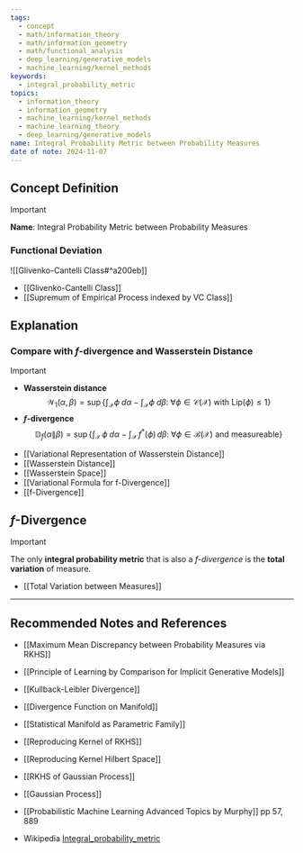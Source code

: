 ```yaml
---
tags:
  - concept
  - math/information_theory
  - math/information_geometry
  - math/functional_analysis
  - deep_learning/generative_models
  - machine_learning/kernel_methods
keywords:
  - integral_probability_metric
topics:
  - information_theory
  - information_geometry
  - machine_learning/kernel_methods
  - machine_learning_theory
  - deep_learning/generative_models
name: Integral Probability Metric between Probability Measures
date of note: 2024-11-07
---
```


## Concept Definition

>[!important]
>**Name**: Integral Probability Metric between Probability Measures




### Functional Deviation

![[Glivenko-Cantelli Class#^a200eb]]

- [[Glivenko-Cantelli Class]]
- [[Supremum of Empirical Process indexed by VC Class]]



## Explanation

### Compare with $f$-divergence and Wasserstein Distance

>[!important]
>- **Wasserstein distance** $$\mathcal{W}_{1}(\alpha, \beta) = \sup\left\{ \int_{\mathcal{X}}\phi\;d\alpha -  \int_{\mathcal{X}}\phi\;d\beta:  \;\forall \phi \in \mathcal{C}(\mathcal{X}) \text{ with } \text{Lip}(\phi) \le 1 \right\}$$
>- **$f$-divergence** $$\mathbb{D}_{f}\left( \alpha \left\|\right. \beta \right) = \sup\left\{ \int_{\mathcal{X}}\,\phi\;d\alpha - \int_{\mathcal{X}}\,f^{*}(\phi)\,d\beta:\; \forall \phi \in \mathcal{B}(\mathcal{X}) \text{ and measureable}  \right\} $$


- [[Variational Representation of Wasserstein Distance]]
- [[Wasserstein Distance]]
- [[Wasserstein Space]]
- [[Variational Formula for f-Divergence]]
- [[f-Divergence]]

## $f$-Divergence

>[!important]
>The only **integral probability metric** that is also a *$f$-divergence* is the **total variation** of measure.

- [[Total Variation between Measures]]




-----------
##  Recommended Notes and References



- [[Maximum Mean Discrepancy between Probability Measures via RKHS]]
- [[Principle of Learning by Comparison for Implicit Generative Models]]

- [[Kullback-Leibler Divergence]]
- [[Divergence Function on Manifold]]



- [[Statistical Manifold as Parametric Family]]
- [[Reproducing Kernel of RKHS]]
- [[Reproducing Kernel Hilbert Space]]
- [[RKHS of Gaussian Process]]
- [[Gaussian Process]]


- [[Probabilistic Machine Learning Advanced Topics by Murphy]] pp 57,  889
- Wikipedia [Integral_probability_metric](https://en.wikipedia.org/wiki/Integral_probability_metric)


